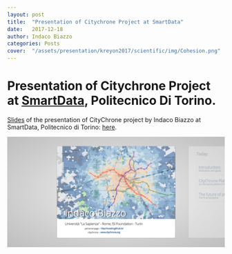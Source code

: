 ```yaml
---
layout: post
title:  "Presentation of Citychrone Project at SmartData"
date:   2017-12-18 
author: Indaco Biazzo
categories: Posts
cover:  "/assets/presentation/kreyon2017/scientific/img/Cohesion.png"
---
```


# Presentation of Citychrone Project at [SmartData][smartData2017], Politecnico Di Torino.
[Slides][smartData2017] of the presentation of CityChrone project by Indaco Biazzo at SmartData, Politecnico di Torino:
[here][smartData2017].


[![imagePresentation]][smartData2017]


[image]: http://ocadni.github.io/assets/presentation/kreyon2017/scientific/img/Cohesion.png
[imagePresentation]: /assets/img/CityChrone_Presentation.png
[smartData2017]:      http://ocadni.github.io/assets/presentation/smartData2017/index.html
[SmartData]:	https://smartdata.polito.it/